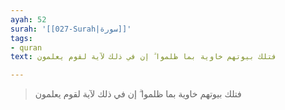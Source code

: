 ```yaml
---
ayah: 52
surah: '[[027-Surah|سورة]]'
tags:
- quran
text: فتلك بيوتهم خاوية بما ظلموا ۗ إن في ذلك لآية لقوم يعلمون

---
```

> فتلك بيوتهم خاوية بما ظلموا ۗ إن في ذلك لآية لقوم يعلمون

